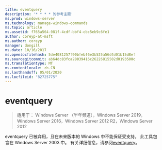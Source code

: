 ```yaml
---
title: eventquery
description: '* * * * 的参考主题'
ms.prod: windows-server
ms.technology: manage-windows-commands
ms.topic: article
ms.assetid: f765a564-081f-4cdf-bbf4-cbc5eb9c6fe1
author: coreyp-at-msft
ms.author: coreyp
manager: dongill
ms.date: 10/16/2017
ms.openlocfilehash: 5de4081257f90bfebf6e3b525a56d4d01b15d8ef
ms.sourcegitcommit: ab64dc83fca28039416c26226815502d0193500c
ms.translationtype: MT
ms.contentlocale: zh-CN
ms.lasthandoff: 05/01/2020
ms.locfileid: "82725775"
---
```

# <a name="eventquery"></a>eventquery

> 适用于： Windows Server （半年频道），Windows Server 2019，Windows Server 2016，Windows Server 2012 R2，Windows Server 2012

eventquery 已被弃用，且在未来版本的 Windows 中不能保证受支持。
此工具包含在 Windows Server 2003 中。 有关详细信息，请参阅[eventquery](https://technet.microsoft.com/library/cc772995(v=ws.10).aspx)。

